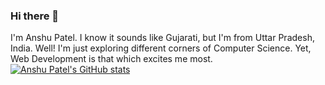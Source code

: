 ### Hi there 👋
I'm Anshu Patel. I know it sounds like Gujarati, but I'm from Uttar Pradesh, India.
Well! I'm just exploring different corners of Computer Science. Yet, Web Development is that which excites me most.
[![Anshu Patel's GitHub stats](https://github-readme-stats.vercel.app/api?username=anshupatelz)](https://github.com/anuraghazra/github-readme-stats)


<!--
**anshupatelz/anshupatelz** is a ✨ _special_ ✨ repository because its `README.md` (this file) appears on your GitHub profile.

Here are some ideas to get you started:

- 🔭 I’m currently working on ...
- 🌱 I’m currently learning ...
- 👯 I’m looking to collaborate on ...
- 🤔 I’m looking for help with ...
- 💬 Ask me about ...
- 📫 How to reach me: ...
- 😄 Pronouns: ...
- ⚡ Fun fact: ...
-->
